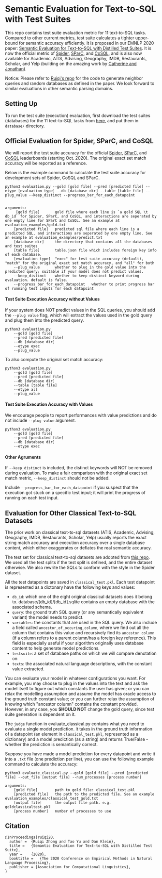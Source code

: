 # Semantic Evaluation for Text-to-SQL with Test Suites

This repo contains test suite evaluation metric for 11 text-to-SQL tasks. Compared to other current metrics, test suite calculates a tighter upper-bound for semantic accuracy efficiently. It is proposed in our EMNLP 2020 paper: [Semantic Evaluation for Text-to-SQL with Distilled Test Suites](https://arxiv.org/abs/2010.02840). It is now the official metric of [Spider](https://yale-lily.github.io/spider), [SParC](https://yale-lily.github.io/sparc), and [CoSQL](https://yale-lily.github.io/cosql), and is also now available for Academic, ATIS, Advising, Geography, IMDB, Restaurants, Scholar, and Yelp (building on the amazing work by [Catherine and Jonathan](https://github.com/jkkummerfeld/text2sql-data)).

Notice: Please refer to [Ruiqi's repo](https://github.com/ruiqi-zhong/TestSuiteEval) for the code to generate neighbor queries and random databases as defined in the paper. We look forward to similar evaluations in other semantic parsing domains.


## Setting Up

To run the test suite (execution) evaluation, first download the test suites (databases) for the 11 text-to-SQL tasks from [here](https://drive.google.com/file/d/1IJvpd30D3qP6BZu_1bwUSi7JCyynEOMp/view?usp=sharing), and put them in `database/` directory.


## Official Evaluation for Spider, SParC, and CoSQL

We will report the test suite accuracy for the official [Spider](https://yale-lily.github.io/spider), [SParC](https://yale-lily.github.io/sparc), and [CoSQL](https://yale-lily.github.io/cosql) leaderboards (starting Oct. 2020). The original exact set match accuracy will be reported as a reference. 

Below is the example command to calculate the test suite accuracy for development sets of Spider, CoSQL and SParC.

```
python3 evaluation.py --gold [gold file] --pred [predicted file] --etype [evaluation type] --db [database dir] --table [table file] --plug_value --keep_distinct --progress_bar_for_each_datapoint


arguments:
     [gold file]       gold file where each line is `a gold SQL \t db_id` for Spider, SParC, and CoSQL, and interactions are seperated by one empty line for SParC and CoSQL. See an example at evaluation_examples/gold.txt
    [predicted file]   predicted sql file where each line is a predicted SQL, and interactions are seperated by one empty line. See an example at evaluation_examples/predict.txt
    [database dir]     the directory that contains all the databases and test suites
    [table file]       table.json file which includes foreign key info of each database.
    [evaluation type]  "exec" for test suite accuracy (default), "match" for the original exact set match accuracy, and "all" for both
    --plug_value       whether to plug in the gold value into the predicted query; suitable if your model does not predict values.
    --keep_distinct    whether to keep distinct keyword during evaluation. default is false.
    --progress_bar_for_each_datapoint   whether to print progress bar of running test inputs for each datapoint
```

#### Test Suite Execution Accuracy without Values
If your system does NOT predict values in the SQL queries, you should add the `--plug value` flag, which will extract the values used in the gold query and plug them into the predicted query.
```
python3 evaluation.py 
    --gold [gold file] 
    --pred [predicted file] 
    --db [database dir]
    --etype exec 
    --plug_value 
```
To also compute the original set match accuracy:
```
python3 evaluation.py 
    --gold [gold file] 
    --pred [predicted file] 
    --db [database dir]
    --table [table file]
    --etype all 
    --plug_value 
```

#### Test Suite Execution Accuracy with Values
We encourage people to report performances with value predictions and do not include `--plug value` argument.
```
python3 evaluation.py 
    --gold [gold file] 
    --pred [predicted file] 
    --db [database dir]
    --etype exec 
```

#### Other Agruments
If `--keep_distinct` is included, the distinct keywords will NOT be removed during evaluation. To make a fair comparison with the original exact set match metric, `--keep_distinct` should not be added.

Include `--progress_bar_for_each_datapoint` if you suspect that the execution got stuck on a specific test input; it will print the progress of running on each test input.


## Evaluation for Other Classical Text-to-SQL Datasets

The prior work on classical text-to-sql datasets (ATIS, Academic, Advising, Geography, IMDB, Restaurants, Scholar, Yelp) usually reports the exact string match accuracy and execution accuracy over a single database content, which either exaggerates or deflates the real semantic accuracy.

The test set for classical text-to-sql datasets are adopted from [this repo](https://github.com/jkkummerfeld/text2sql-data). We used all the test splits if the test split is defined, and the entire dataset otherwise. We also rewrite the SQLs to conform with the style in the Spider dataset. 

All the test datapoints are saved in `classical_test.pkl`. Each test datapoint is represented as a dictonary have the following keys and values:

- `db_id`: which one of the eight original classical datasets does it belong to. database/[db_id]/[db_id].sqlite contains an empty database with the associated schema.
- `query`: the ground truth SQL query (or any semantically equivalent variant) the model needs to predict.
- `variables`: the constants that are used in the SQL query. We also include a field called `ancestor_of_occuring_column`, where we find out all the column that contains this value and recursively find its `ancestor column` (if a column refers to a parent column/has a foreign key reference). This field is especially useful if your algorithm originally uses database content to help generate model predictions.
- `testsuite`: a set of database paths on which we will compare denotation on
- `texts`: the associated natural language descriptions, with the constant value extracted.

You can evaluate your model in whatever configurations you want. For example, you may choose to plug in the values into the text and ask the model itself to figure out which constants the user has given; 
or you can relax the modelling assumption and assume the model has oracle access to the ground truth constant value; or you can further relax the assumption of knowing which "ancestor column" contains the constant provided.
However, in any case, you **SHOULD NOT** change the gold query, since test suite generation is dependent on it.

The `judge` function in evaluate_classical.py contains what you need to evaluate a single model prediction. 
It takes in the ground truth information of a datapoint (an element in `classical_test.pkl`, represented as a dictionary) and a model prediction (as  a string) and returns True/False - whether the prediction is semantically correct.

Suppose you have made a model prediction for every datapoint and write it into a `.txt` file (one prediction per line), you can use the following example command to calculate the accuracy:

```
python3 evaluate_classical.py --gold [gold file] --pred [predicted file] --out_file [output file] --num_processes [process number]

arguments:
    [gold file]        path to gold file: classical_test.pkl
    [predicted file]   the path to the predicted file. See an example evaluation_examples/classical_test_gold.txt 
    [output file]      the output file path. e.g. goldclassicaltest.pkl
    [process number]   number of processes to use
```


## Citation

```
@InProceedings{ruiqi20,
  author =  {Ruiqi Zhong and Tao Yu and Dan Klein},
  title =   {Semantic Evaluation for Text-to-SQL with Distilled Test Suite},
  year =    {2020},
  booktitle =   {The 2020 Conference on Empirical Methods in Natural Language Processing},
  publisher = {Association for Computational Linguistics},
}
```

